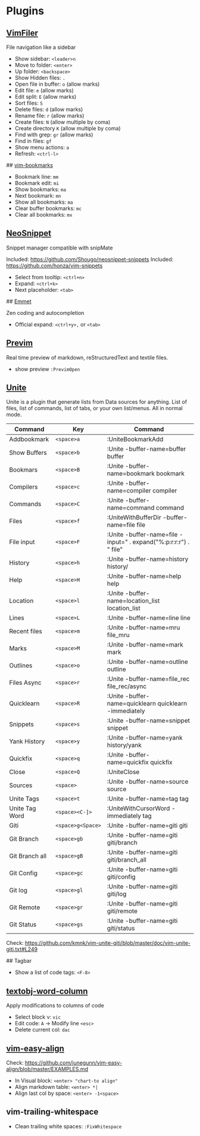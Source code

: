 
# Plugins

## [VimFiler](https://github.com/Shougo/vimfiler.vim)

File navigation like a sidebar

+ Show sidebar: `<leader>n`
+ Move to folder: `<enter>`
+ Up folder: `<backspace>`
+ Show Hidden files: `.`
+ Open file in buffer: `o` (allow marks)
+ Edit file: `e` (allow marks)
+ Edit split: `E` (allow marks)
+ Sort files: `S`
+ Delete files: `d` (allow marks)
+ Rename file: `r` (allow marks)
+ Create files: `N` (allow multiple by coma)
+ Create directory `K` (allow multiple by coma)
+ Find with grep: `gr` (allow marks)
+ Find in files: `gf`
+ Show menu actions: `a`
+ Refresh: `<ctrl-l>`

## [vim-bookmarks](https://github.com/MattesGroeger/vim-bookmarks)

+ Bookmark line: `mm`
+ Bookmark edit: `mi`
+ Show bookmarks: `ma`
+ Next bookmark: `mn`
+ Show all bookmarks: `ma`
+ Clear buffer bookmarks: `mc`
+ Clear all bookmarks: `mx`

## [NeoSnippet](https://github.com/Shougo/neosnippet.vim)

Snippet manager compatible with snipMate

Included: https://github.com/Shougo/neosnippet-snippets
Included: https://github.com/honza/vim-snippets

+ Select from tooltip: `<ctrl+n>`
+ Expand: `<ctrl+k>`
+ Next placeholder: `<tab>`

## [Emmet](http://docs.emmet.io)

Zen coding and autocompletion

+ Official expand: `<ctrl+y>,` or `<tab>`

## [Previm](https://github.com/kannokanno/previm)

Real time preview of markdown, reStructuredText and textile files.

+ show preview `:PrevimOpen`

## [Unite](https://github.com/Shougo/unite.vim)

Unite is a plugin that generate lists from Data sources for anything. List of
files, list of commands, list of tabs, or your own list/menus. All in normal
mode.

Command        | Key               | Command
---            | ---               | ---
Addbookmark    | `<space>a`        | :UniteBookmarkAdd
Show Buffers   | `<space>b`        | :Unite -buffer-name=buffer buffer<CR>
Bookmars       | `<space>B`        | :Unite -buffer-name=bookmark bookmark<CR>
Compilers      | `<space>c`        | :Unite -buffer-name=compiler compiler<CR>
Commands       | `<space>C`        | :Unite -buffer-name=command command<CR>
Files          | `<space>f`        | :UniteWithBufferDir -buffer-name=file file<CR>
File input     | `<space>F`        | :Unite -buffer-name=file -input=" . expand("%:p:r:r:r") . " file<CR>"
History        | `<space>h`        | :Unite -buffer-name=history history/
Help           | `<space>H`        | :Unite -buffer-name=help help<CR>
Location       | `<space>l`        | :Unite -buffer-name=location_list location_list<CR>
Lines          | `<space>L`        | :Unite -buffer-name=line line<CR>
Recent files   | `<space>m`        | :Unite -buffer-name=mru file_mru<CR>
Marks          | `<space>M`        | :Unite -buffer-name=mark mark<CR>
Outlines       | `<space>o`        | :Unite -buffer-name=outline outline<CR>
Files Async    | `<space>r`        | :Unite -buffer-name=file_rec file_rec/async<CR>
Quicklearn     | `<space>R`        | :Unite -buffer-name=quicklearn quicklearn -immediately<Cr>
Snippets       | `<space>s`        | :Unite -buffer-name=snippet snippet<CR>
Yank History   | `<space>y`        | :Unite -buffer-name=yank history/yank<CR>
Quickfix       | `<space>q`        | :Unite -buffer-name=quickfix quickfix<CR>
Close          | `<space>Q`        | :UniteClose<CR>
Sources        | `<space>`         | :<C-u>Unite -buffer-name=source source<CR>
Unite Tags     | `<space>t`        | :<C-u>Unite -buffer-name=tag tag<CR>
Unite Tag Word | `<space><C-]>`    | :<C-u>UniteWithCursorWord -immediately tag<CR>
Giti           | `<space>g<Space>` | :<C-u>Unite -buffer-name=giti giti<CR>
Git Branch     | `<space>gb`       | :<C-u>Unite -buffer-name=giti giti/branch<CR>
Git Branch all | `<space>gB`       | :<C-u>Unite -buffer-name=giti giti/branch_all<CR>
Git Config     | `<space>gc`       | :<C-u>Unite -buffer-name=giti giti/config<CR>
Git log        | `<space>gl`       | :<C-u>Unite -buffer-name=giti giti/log<CR>
Git Remote     | `<space>gr`       | :<C-u>Unite -buffer-name=giti giti/remote<CR>
Git Status     | `<space>gs`       | :<C-u>Unite -buffer-name=giti giti/status<CR>

Check: https://github.com/kmnk/vim-unite-giti/blob/master/doc/vim-unite-giti.txt#L249

## Tagbar

+ Show a list of code tags: `<F-8>`

## [textobj-word-column](https://github.com/coderifous/textobj-word-column.vim)

Apply modifications to columns of code

+ Select block v: `vic`
+ Edit code: `A` -> Modify line `<esc>`
+ Delete current col: `dac`

## [vim-easy-align](https://github.com/junegunn/vim-easy-align)

Check: https://github.com/junegunn/vim-easy-align/blob/master/EXAMPLES.md

+ In Visual block: `<enter> "chart-to align"`
+ Align markdown table: `<enter> *|`
+ Align last col by space: `<enter> -1<space>`

## vim-trailing-whitespace

+ Clean trailing white spaces: `:FixWhitespace`
